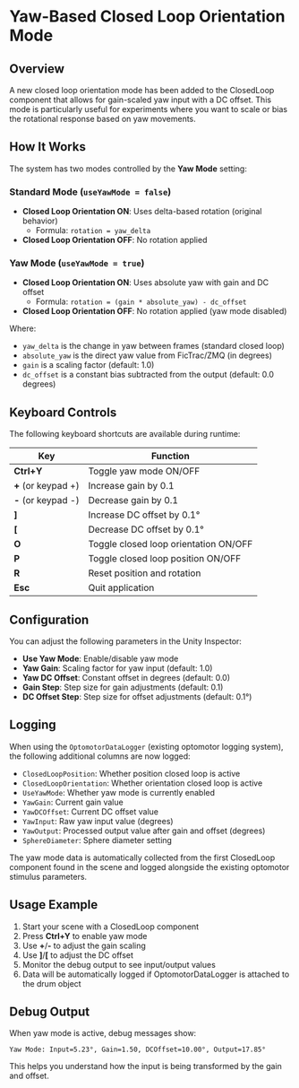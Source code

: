 # Yaw-Based Closed Loop Orientation Mode

## Overview

A new closed loop orientation mode has been added to the ClosedLoop component that allows for gain-scaled yaw input with a DC offset. This mode is particularly useful for experiments where you want to scale or bias the rotational response based on yaw movements.

## How It Works

The system has two modes controlled by the **Yaw Mode** setting:

### **Standard Mode** (`useYawMode = false`)
- **Closed Loop Orientation ON**: Uses delta-based rotation (original behavior)
  - Formula: `rotation = yaw_delta` 
- **Closed Loop Orientation OFF**: No rotation applied

### **Yaw Mode** (`useYawMode = true`)
- **Closed Loop Orientation ON**: Uses absolute yaw with gain and DC offset
  - Formula: `rotation = (gain * absolute_yaw) - dc_offset`
- **Closed Loop Orientation OFF**: No rotation applied (yaw mode disabled)

Where:
- `yaw_delta` is the change in yaw between frames (standard closed loop)
- `absolute_yaw` is the direct yaw value from FicTrac/ZMQ (in degrees)
- `gain` is a scaling factor (default: 1.0)
- `dc_offset` is a constant bias subtracted from the output (default: 0.0 degrees)

## Keyboard Controls

The following keyboard shortcuts are available during runtime:

| Key | Function |
|-----|----------|
| **Ctrl+Y** | Toggle yaw mode ON/OFF |
| **+** (or keypad +) | Increase gain by 0.1 |
| **-** (or keypad -) | Decrease gain by 0.1 |
| **]** | Increase DC offset by 0.1° |
| **[** | Decrease DC offset by 0.1° |
| **O** | Toggle closed loop orientation ON/OFF |
| **P** | Toggle closed loop position ON/OFF |
| **R** | Reset position and rotation |
| **Esc** | Quit application |

## Configuration

You can adjust the following parameters in the Unity Inspector:

- **Use Yaw Mode**: Enable/disable yaw mode
- **Yaw Gain**: Scaling factor for yaw input (default: 1.0)
- **Yaw DC Offset**: Constant offset in degrees (default: 0.0)
- **Gain Step**: Step size for gain adjustments (default: 0.1)
- **DC Offset Step**: Step size for offset adjustments (default: 0.1°)

## Logging

When using the `OptomotorDataLogger` (existing optomotor logging system), the following additional columns are now logged:

- `ClosedLoopPosition`: Whether position closed loop is active
- `ClosedLoopOrientation`: Whether orientation closed loop is active  
- `UseYawMode`: Whether yaw mode is currently enabled
- `YawGain`: Current gain value
- `YawDCOffset`: Current DC offset value
- `YawInput`: Raw yaw input value (degrees)
- `YawOutput`: Processed output value after gain and offset (degrees)
- `SphereDiameter`: Sphere diameter setting

The yaw mode data is automatically collected from the first ClosedLoop component found in the scene and logged alongside the existing optomotor stimulus parameters.

## Usage Example

1. Start your scene with a ClosedLoop component
2. Press **Ctrl+Y** to enable yaw mode
3. Use **+**/**-** to adjust the gain scaling
4. Use **]**/**[** to adjust the DC offset
5. Monitor the debug output to see input/output values
6. Data will be automatically logged if OptomotorDataLogger is attached to the drum object

## Debug Output

When yaw mode is active, debug messages show:
```
Yaw Mode: Input=5.23°, Gain=1.50, DCOffset=10.00°, Output=17.85°
```

This helps you understand how the input is being transformed by the gain and offset. 